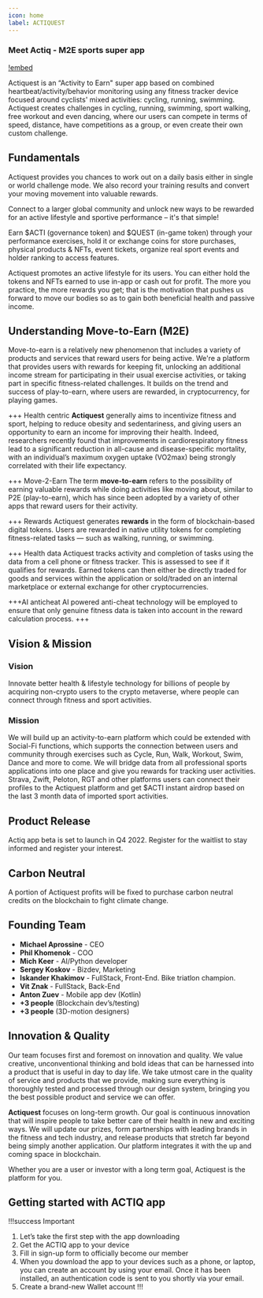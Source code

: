 ```yaml
---
icon: home
label: ACTIQUEST
---
```

### Meet Actiq - M2E sports super app
[!embed](https://www.youtube.com/watch?v=41r9CwG8Pp14)

Actiquest is an “Activity to Earn" super app based on combined heartbeat/activity/behavior monitoring using any fitness tracker device focused around cyclists' mixed activities: cycling, running, swimming. Actiquest creates challenges in cycling, running, swimming, sport walking, free workout and even dancing, where our users can compete in terms of speed, distance, have competitions as a group, or even create their own custom challenge. 

## Fundamentals

Actiquest provides you chances to work out on a daily basis either in single or world challenge mode. We also record your training results and convert your moving movement into valuable rewards.

Connect to a larger global community and unlock new ways to be rewarded for an active lifestyle and sportive performance – it's that simple! 

Earn $ACTI (governance token) and $QUEST (in-game token) through your performance exercises, hold it or exchange coins for store purchases, physical products & NFTs, event tickets, organize real sport events and holder ranking to access features.

Actiquest promotes an active lifestyle for its users. You can either hold the tokens and NFTs earned to use in-app or cash out for profit. The more you practice, the more rewards you get; that is the motivation that pushes us forward to move our bodies so as to gain both beneficial health and passive income.

## Understanding Move-to-Earn (M2E)
Move-to-earn is a relatively new phenomenon that includes a variety of products and services that reward users for being active. We're a platform that provides users with rewards for keeping fit, unlocking an additional income stream for participating in their usual exercise activities, or taking part in specific fitness-related challenges. It builds on the trend and success of play-to-earn, where users are rewarded, in cryptocurrency, for playing games.

+++ Health centric
**Actiquest** generally aims to incentivize fitness and sport, helping to reduce obesity and sedentariness, and giving users an opportunity to earn an income for improving their health. Indeed, researchers recently found that improvements in cardiorespiratory fitness lead to a significant reduction in all-cause and disease-specific mortality, with an individual’s maximum oxygen uptake (VO2max) being strongly correlated with their life expectancy.

+++ Move-2-Earn
The term **move-to-earn** refers to the possibility of earning valuable rewards while doing activities like moving about, similar to P2E (play-to-earn), which has since been adopted by a variety of other apps that reward users for their activity. 

+++ Rewards
Actiquest generates **rewards** in the form of blockchain-based digital tokens. Users are rewarded in native utility tokens for completing fitness-related tasks — such as walking, running, or swimming.

+++ Health data
Actiquest tracks activity and completion of tasks using the data from a cell phone or fitness tracker. This is assessed to see if it qualifies for rewards. Earned tokens can then either be directly traded for goods and services within the application or sold/traded on an internal marketplace or external exchange for other cryptocurrencies.

+++AI anticheat
AI powered anti-cheat technology will be employed to ensure that only genuine fitness data is taken into account in the reward calculation process.
+++

## Vision & Mission

### Vision
Innovate better health & lifestyle technology for billions of people by acquiring non-crypto users to the crypto metaverse, where people can connect through fitness and sport activities.

### Mission
We will build up an activity-to-earn platform which could be extended with Social-Fi functions, which supports the connection between users and community through exercises such as Cycle, Run, Walk, Workout, Swim, Dance and more to come. We will bridge data from all professional sports applications into one place and give you rewards for tracking user activities. Strava, Zwift, Peloton, RGT and other platforms users can connect their profiles to the Actiquest platform and get $ACTI instant airdrop based on the last 3 month data of imported sport activities.

## Product Release
Actiq app beta is set to launch in Q4 2022. Register for the waitlist to stay informed and register your interest.

## Carbon Neutral
A portion of Actiquest profits will be fixed to purchase carbon neutral credits on the blockchain to fight climate change.

## Founding Team
* **Michael Aprossine** - CEO 
* **Phil Khomenok** - COO 
* **Mich Keer** - AI/Python developer
* **Sergey Koskov** - Bizdev, Marketing
* **Iskander Khakimov** - FullStack, Front-End. Bike triatlon champion.
* **Vit Znak** - FullStack, Back-End
* **Anton Zuev** - Mobile app dev (Kotlin)
* **+3 people** (Blockchain dev’s/testing)
* **+3 people** (3D-motion designers)

## Innovation & Quality
Our team focuses first and foremost on innovation and quality. We value creative, unconventional thinking and bold ideas that can be harnessed into a product that is useful in day to day life. We take utmost care in the quality of service and products that we provide, making sure everything is thoroughly tested and processed through our design system, bringing you the best possible product and service we can offer.

**Actiquest** focuses on long-term growth. Our goal is continuous innovation that will inspire people to take better care of their health in new and exciting ways. We will update our prizes, form partnerships with leading brands in the fitness and tech industry, and release products that stretch far beyond being simply another application. Our platform integrates it with the up and coming space in blockchain.

Whether you are a user or investor with a long term goal, Actiquest is the platform for you.

## Getting started with ACTIQ app

!!!success Important
1. Let’s take the first step with the app downloading
2. Get the ACTIQ app to your device
3. Fill in sign-up form to officially become our member
4. When you download the app to your devices such as a phone, or laptop, you can create an account by using your email. Once it has been installed, an authentication code is sent to you shortly via your email.
5. Create a brand-new Wallet account
!!!


